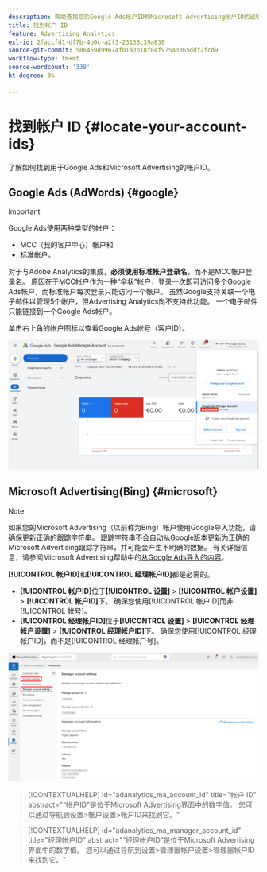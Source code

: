 ```yaml
---
description: 帮助查找您的Google Ads帐户ID和Microsoft Advertising帐户ID的说明。
title: 找到帐户 ID
feature: Advertising Analytics
exl-id: 2faccfd1-df7b-4b0c-a2f3-23138c39a838
source-git-commit: 586459d99674f01a3b18f84f975a3365ddf2fcd9
workflow-type: tm+mt
source-wordcount: '338'
ht-degree: 3%

---
```


# 找到帐户 ID {#locate-your-account-ids}

了解如何找到用于Google Ads和Microsoft Advertising的帐户ID。

## Google Ads (AdWords) {#google}

>[!IMPORTANT]
>
>Google Ads使用两种类型的帐户：
>
>- MCC（我的客户中心）帐户和
>- 标准帐户。
>
>对于与Adobe Analytics的集成，**必须使用标准帐户登录名**，而不是MCC帐户登录名。 原因在于MCC帐户作为一种“伞状”帐户，登录一次即可访问多个Google Ads帐户，而标准帐户每次登录只能访问一个帐户。 虽然Google支持关联一个电子邮件以管理5个帐户，但Advertising Analytics尚不支持此功能。 一个电子邮件只能链接到一个Google Ads帐户。

单击右上角的帐户图标以查看Google Ads帐号（客户ID）。

![Google广告管理器帐户](assets/google-account.png)

## Microsoft Advertising(Bing) {#microsoft}

>[!NOTE]
>
>如果您的Microsoft Advertising（以前称为Bing）帐户使用Google导入功能，请确保更新正确的跟踪字符串。 跟踪字符串不会自动从Google版本更新为正确的Microsoft Advertising跟踪字符串，并可能会产生不明确的数据。 有关详细信息，请参阅Microsoft Advertising帮助中的[从Google Ads导入的内容](https://help.ads.microsoft.com/apex/index/3/en/50851/)。

**[!UICONTROL 帐户ID]**&#x200B;和&#x200B;**[!UICONTROL 经理帐户ID]**&#x200B;都是必需的。

- **[!UICONTROL 帐户ID]**&#x200B;位于&#x200B;**[!UICONTROL 设置]** > **[!UICONTROL 帐户设置]** > **[!UICONTROL 帐户ID]**&#x200B;下。 确保您使用[!UICONTROL 帐户ID]而非[!UICONTROL 帐号]。
- **[!UICONTROL 经理帐户ID]**&#x200B;位于&#x200B;**[!UICONTROL 设置]** > **[!UICONTROL 经理帐户设置]** > **[!UICONTROL 经理帐户ID]**&#x200B;下。 确保您使用[!UICONTROL 经理帐户ID]，而不是[!UICONTROL 经理帐户号]。

![Microsoft Advertising导航](assets/bing-id.png)

>[!CONTEXTUALHELP]
>id="adanalytics_ma_account_id"
>title="帐户 ID"
>abstract="“帐户ID”是位于Microsoft Advertising界面中的数字值。 您可以通过导航到设置>帐户设置>帐户ID来找到它。"

>[!CONTEXTUALHELP]
>id="adanalytics_ma_manager_account_id"
>title="经理帐户ID"
>abstract="“经理帐户ID”是位于Microsoft Advertising界面中的数字值。 您可以通过导航到设置>管理器帐户设置>管理器帐户ID来找到它。"
